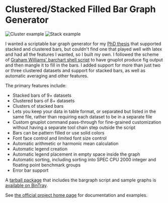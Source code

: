 # Clustered/Stacked Filled Bar Graph Generator

![Cluster example](http://www.burningcutlery.com/derek/bargraph/cluster_sm.png)
![Stack example](http://www.burningcutlery.com/derek/bargraph/stacked_100_sm.png)

I wanted a scriptable bar graph generator for my [PhD
thesis](http://www.burningcutlery.com/derek/phd.html) that supported
stacked and clustered bars, but couldn't find one that played well with
latex and had all the features I wanted, so I built my own. I followed the
scheme of [Graham Williams' barchart shell
script](http://www.togaware.com/datamining/gdatamine/barchart) to have
gnuplot produce fig output and then mangle it to fill in the bars. I added
support for more than just two or three clustered datasets and support for
stacked bars, as well as automatic averaging and other features.

The primary features include:

- Stacked bars of 9+ datasets
- Clustered bars of 8+ datasets
- Clusters of stacked bars
- Lets you keep your data in table format, or separated but listed in the
  same file, rather than requiring each dataset to be in a separate file 
- Custom gnuplot command pass-through for fine-grained customization
  without having a separate tool chain step outside the script 
- Bars can be pattern filled or use solid colors
- Font face control and limited font size control
- Automatic arithmetic or harmonic mean calculation
- Automatic legend creation
- Automatic legend placement in empty space inside the graph
- Automatic sorting, including sorting into SPEC CPU 2000 integer and
  floating point benchmark groups 
- Error bar support 

A [tarball package](https://bintray.com/derekbruening/bargraph/bargraph)
that includes the bargraph script and sample graphs is [available on
BinTray](https://bintray.com/derekbruening/bargraph/bargraph).

See [the official project home
page](http://www.burningcutlery.com/derek/bargraph/) for documentation and
examples.
